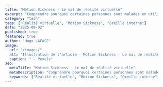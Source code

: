 ```yaml
---
title: "Motion Sickness - Le mal de réalité virtuelle"
excerpt: "Comprendre pourquoi certaines personnes sont malades en utilisant la réalité virtuelle et comment pallier ce problème."
category: "tech"
tags: ["Réalité virtuelle", "Motion Sickness", "Oreille interne"]
date: "2025-09-02"
published: true
featured: true
author: "Hugo LAFACE"
image:
  url: "/images/"
  alt: "Illustration de l'article - Motion Sickness - Le mal de réalité virtuelle"
  caption: " - Pexels"
seo:
  metaTitle: "Motion Sickness - Le mal de réalité virtuelle"
  metaDescription: "Comprendre pourquoi certaines personnes sont malades en utilisant la réalité virtuelle et comment pallier ce problème."
  keywords: ["Réalité virtuelle", "Motion Sickness", "Oreille interne"]
---
```


